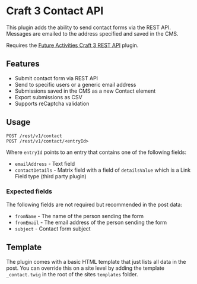 # Craft 3 Contact API

This plugin adds the ability to send contact forms via the REST API.
Messages are emailed to the address specified and saved in the CMS.

Requires the [Future Activities Craft 3 REST API](https://github.com/FutureActivities/Craft3-REST-API) plugin.

## Features

- Submit contact form via REST API
- Send to specific users or a generic email address
- Submissions saved in the CMS as a new Contact element
- Export submissions as CSV
- Supports reCaptcha validation

## Usage

    POST /rest/v1/contact
    POST /rest/v1/contact/<entryId>

Where `entryId` points to an entry that contains one of the following fields:

- `emailAddress` - Text field
- `contactDetails` - Matrix field with a field of `detailsValue` which is a Link Field type (third party plugin)

### Expected fields

The following fields are not required but recommended in the post data:

- `fromName` - The name of the person sending the form
- `fromEmail` - The email address of the person sending the form
- `subject` - Contact form subject

## Template

The plugin comes with a basic HTML template that just lists all data in the post.
You can override this on a site level by adding the template `_contact.twig` in the root of the sites `templates` folder.
